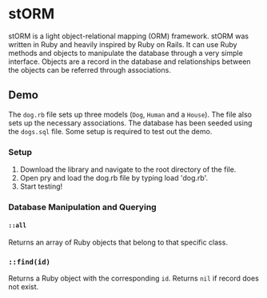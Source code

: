 # stORM

stORM is a light object-relational mapping (ORM) framework.  stORM was written in Ruby and heavily inspired by Ruby on Rails.  It can use Ruby methods and objects to manipulate the database through a very simple interface.  Objects are a record in the database and relationships between the objects can be referred through associations.

## Demo

The `dog.rb` file sets up three models (`Dog`, `Human` and a `House`).  The file also sets up the necessary associations.  The database has been seeded using the `dogs.sql` file.  Some setup is required to test out the demo.

### Setup

1. Download the library and navigate to the root directory of the file.
2. Open pry and load the dog.rb file by typing load 'dog.rb'.
3. Start testing!

### Database Manipulation and Querying

#### `::all`

Returns an array of Ruby objects that belong to that specific class.

### `::find(id)`

Returns a Ruby object with the corresponding `id`.  Returns `nil` if record does not exist.
